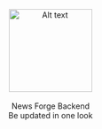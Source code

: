 <div align="center">
  <img src="https://github.com/user-attachments/assets/d78b8dd8-bb70-4be1-86c1-ed313eb704aa" alt="Alt text" width="150">
  <br><br>
  News Forge Backend
  <br>
Be updated in one look
</div>

